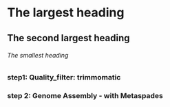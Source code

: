 # The largest heading
## The second largest heading
###### The smallest heading

### step1: Quality_filter: trimmomatic


### step 2: Genome Assembly - with Metaspades
